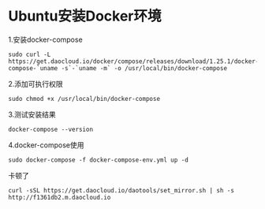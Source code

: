 # Ubuntu安装Docker环境

1.安装docker-compose

```shell
sudo curl -L https://get.daocloud.io/docker/compose/releases/download/1.25.1/docker-compose-`uname -s`-`uname -m` -o /usr/local/bin/docker-compose
```

2.添加可执行权限

```
sudo chmod +x /usr/local/bin/docker-compose
```

3.测试安装结果

```
docker-compose --version
```

4.docker-compose使用

```
sudo docker-compose -f docker-compose-env.yml up -d  
```

卡顿了

```
curl -sSL https://get.daocloud.io/daotools/set_mirror.sh | sh -s http://f1361db2.m.daocloud.io
```



